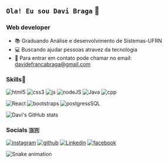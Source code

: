 ## `Ola! Eu sou Davi Braga` 👋

### Web developer

* 📚 Graduando Análise e desenvolvimento de Sistemas-UFRN 
* 💻 Buscando ajudar pessoas atravez da tecnologia 
* 📧 Para entrar em contato pode chamar no email: davidefrancabraga@gmail.com

### Skills🚀
![html5](https://img.shields.io/badge/HTML5-E34F26?style=for-the-badge&logo=html5&logoColor=white)
![css3](https://img.shields.io/badge/CSS3-1572B6?style=for-the-badge&logo=css3&logoColor=white)
![js](https://img.shields.io/badge/JavaScript-F7DF1E?style=for-the-badge&logo=javascript&logoColor=black)
![nodeJS](https://img.shields.io/badge/Node.js-43853D?style=for-the-badge&logo=node.js&logoColor=white)
![Java](https://img.shields.io/badge/Java-ED8B00?style=for-the-badge&logo=java&logoColor=white)
![cpp](https://img.shields.io/badge/C%2B%2B-00599C?style=for-the-badge&logo=c%2B%2B&logoColor=white)

![React](https://img.shields.io/badge/React-20232A?style=for-the-badge&logo=react&logoColor=61DAFB)
![bootstraps](https://img.shields.io/badge/Bootstrap-563D7C?style=for-the-badge&logo=bootstrap&logoColor=white)
![postgressSQL](https://img.shields.io/badge/PostgreSQL-316192?style=for-the-badge&logo=postgresql&logoColor=white)


![Davi's GitHub stats](https://github-readme-stats.vercel.app/api?username=DaviBragaDev&show_icons=true&theme=dark)

### Socials 🇧🇷

[![instagram](https://img.shields.io/badge/Instagram-E4405F?style=for-the-badge&logo=instagram&logoColor=white)](https://www.instagram.com/?next=%2F)
[![github](https://img.shields.io/badge/GitHub-100000?style=for-the-badge&logo=github&logoColor=white)](https://github.com/DaviBragaDev/DaviBragaDev/edit/main/README.md)
[![Linkedin](https://img.shields.io/badge/LinkedIn-0077B5?style=for-the-badge&logo=linkedin&logoColor=white)](https://www.linkedin.com/in/davi-braga-4263b2231/)
[![facebook](https://img.shields.io/badge/Facebook-1877F2?style=for-the-badge&logo=facebook&logoColor=white
)](https://www.facebook.com/)

 ![Snake animation](https://github.com/DaviBragaDev/blob/output/github-contribution-grid-snake.svg)




